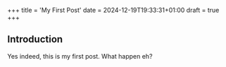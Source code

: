 +++
title = 'My First Post'
date = 2024-12-19T19:33:31+01:00
draft = true
+++

## Introduction
Yes indeed, this is my first post. What happen eh?